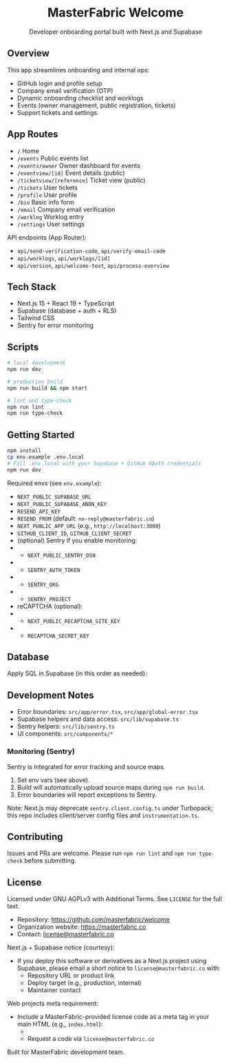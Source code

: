 <div align="center"><h1>MasterFabric Welcome</h1>
<p>Developer onboarding portal built with Next.js and Supabase</p></div>

## Overview

This app streamlines onboarding and internal ops:

- GitHub login and profile setup
- Company email verification (OTP)
- Dynamic onboarding checklist and worklogs
- Events (owner management, public registration, tickets)
- Support tickets and settings

## App Routes

- `/` Home
- `/events` Public events list
- `/events/owner` Owner dashboard for events
- `/eventview/[id]` Event details (public)
- `/ticketview/[reference]` Ticket view (public)
- `/tickets` User tickets
- `/profile` User profile
- `/bio` Basic info form
- `/email` Company email verification
- `/worklog` Worklog entry
- `/settings` User settings

API endpoints (App Router):

- `api/send-verification-code`, `api/verify-email-code`
- `api/worklogs`, `api/worklogs/[id]`
- `api/version`, `api/welcome-text`, `api/process-overview`

## Tech Stack

- Next.js 15 + React 19 + TypeScript
- Supabase (database + auth + RLS)
- Tailwind CSS
- Sentry for error monitoring

## Scripts

```bash
# local development
npm run dev

# production build
npm run build && npm start

# lint and type-check
npm run lint
npm run type-check
```

## Getting Started

```bash
npm install
cp env.example .env.local
# Fill .env.local with your Supabase + GitHub OAuth credentials
npm run dev
```

Required envs (see `env.example`):

- `NEXT_PUBLIC_SUPABASE_URL`
- `NEXT_PUBLIC_SUPABASE_ANON_KEY`
 - `RESEND_API_KEY`
 - `RESEND_FROM` (default: `no-reply@masterfabric.co`)
 - `NEXT_PUBLIC_APP_URL` (e.g., `http://localhost:3000`)
- `GITHUB_CLIENT_ID`, `GITHUB_CLIENT_SECRET`
- (optional) Sentry if you enable monitoring:
-   - `NEXT_PUBLIC_SENTRY_DSN`
-   - `SENTRY_AUTH_TOKEN`
-   - `SENTRY_ORG`
-   - `SENTRY_PROJECT`
- reCAPTCHA (optional):
-   - `NEXT_PUBLIC_RECAPTCHA_SITE_KEY`
-   - `RECAPTCHA_SECRET_KEY`

## Database

Apply SQL in Supabase (in this order as needed):

## Development Notes

- Error boundaries: `src/app/error.tsx`, `src/app/global-error.tsx`
- Supabase helpers and data access: `src/lib/supabase.ts`
- Sentry helpers: `src/lib/sentry.ts`
- UI components: `src/components/*`

### Monitoring (Sentry)

Sentry is integrated for error tracking and source maps.

1. Set env vars (see above).
2. Build will automatically upload source maps during `npm run build`.
3. Error boundaries will report exceptions to Sentry.

Note: Next.js may deprecate `sentry.client.config.ts` under Turbopack; this repo includes client/server config files and `instrumentation.ts`.

## Contributing

Issues and PRs are welcome. Please run `npm run lint` and `npm run type-check` before submitting.

## License

Licensed under GNU AGPLv3 with Additional Terms. See `LICENSE` for the full text.

- Repository: https://github.com/masterfabric/welcome
- Organization website: https://masterfabric.co
- Contact: license@masterfabric.co

Next.js + Supabase notice (courtesy):
- If you deploy this software or derivatives as a Next.js project using Supabase, please email a short notice to `license@masterfabric.co` with:
  - Repository URL or product link
  - Deploy target (e.g., production, internal)
  - Maintainer contact

Web projects meta requirement:
- Include a MasterFabric-provided license code as a meta tag in your main HTML (e.g., `index.html`):
  - <meta name="masterfabric-license" content="<your-license-code>" />
  - Request a code via `license@masterfabric.co`


Built for MasterFabric development team.
